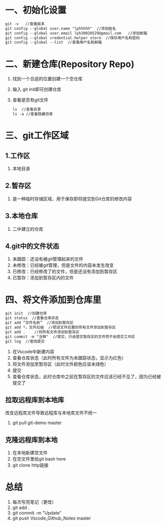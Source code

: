 # 一、初始化设置

````markdown
git -v   //查看版本
git config --global user.name "lphhhhh"  //添加姓名
git config --global user.email lph20020529@gmail.com   //添加邮箱
git config --global credential.helper store  //保存用户名和密码
git config --global --list  //查看用户名和邮箱
````



# 二、新建仓库(Repository   Repo)

1. 找到一个合适的位置创建一个空仓库

2. 输入 git init即可创建仓库

3. 查看是否有git文件

   ````markdown
   ls  //查看目录
   ls -a //查看隐藏目录
   ````

   

# 三、git工作区域

## 1.工作区

1. 本地目录

## 2.暂存区

1. 是一种临时存储区域，用于保存即将提交到Git仓库的修改内容

## 3.本地仓库

1. 二中建立的仓库

## 4.git中的文件状态

1. 未跟踪：还没有被git管理起来的文件
2. 未修改：已经被git管理，但是文件的内容未发生改变
3. 已修改：已经修改了的文件，但是还没有添加到暂存区
4. 已暂存：添加到暂存区内的文件



# 四、将文件添加到仓库里

````markdown
git init  //创建仓库
git status  //查看仓库状态
git add “文件名称”  //添加到暂存区
git add *。文件后缀  //把该文件后置的所有文件添加到暂存区
git add .    //将所有文件添加到暂存区
git commit -m "注释"  //提交，只会提交暂存区的文件而不会提交工作区
git log  //查找提交
````

1. 在Vscode中新建内容
2. 查看仓库状态（此时所有文件为未跟踪状态，显示为红色）
3. 将文件添加至暂存区（此时文件颜色应该未绿色）
4. 提交
5. 查看仓库状态，此时仓库中之前在暂存区的文件应该已经不见了，因为已经被提交了
   
## 拉取远程库到本地库
   改变远程库文件导致远程库与本地库文件不统一
1. git pull git-demo master

## 克隆远程库到本地
1. 在本地新建空文件
2. 在空文件里给git bash here
3. git clone http链接



# 总结
1. 每次写完笔记（更改）
2. git add . 
3. git commit -m "Update"
4. git push Vscode_Github_Notes master
